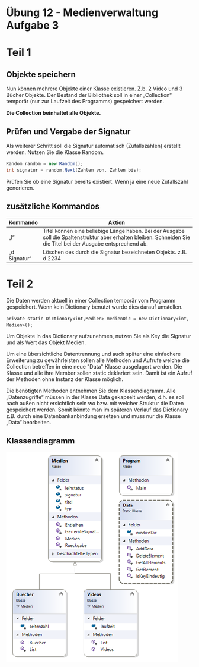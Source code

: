 # Übung 12 - Medienverwaltung Aufgabe 3

# Teil 1

## Objekte speichern
Nun können mehrere Objekte einer Klasse existieren. Z.b. 2 Video und 3 Bücher Objekte. Der Bestand der Bibliothek soll in einer „Collection“ temporär (nur zur Laufzeit des Programms) gespeichert werden.

**Die Collection beinhaltet alle Objekte.**

## Prüfen und Vergabe der Signatur

Als weiterer Schritt soll die Signatur automatisch (Zufallszahlen) erstellt werden. Nutzen Sie die Klasse Random.

```csharp
Random random = new Random();
int signatur = random.Next(Zahlen von, Zahlen bis);
```

Prüfen Sie ob eine Signatur bereits existiert. Wenn ja eine neue Zufallszahl generieren.

## zusätzliche Kommandos

|Kommando    | Aktion
-------------|----------
|„l“| Titel können eine beliebige Länge haben. Bei der Ausgabe soll die Spaltenstruktur aber erhalten bleiben. Schneiden Sie die Titel bei der Ausgabe entsprechend ab.|
|„d Signatur“| Löschen des durch die Signatur bezeichneten Objekts. z.B. d 2234|

# Teil 2

Die Daten werden aktuell in einer Collection temporär vom Programm gespeichert. Wenn kein Dictionary benutzt wurde dies darauf umstellen.

`private static Dictionary<int,Medien> medienDic = new Dictionary<int, Medien>();`

Um Objekte in das Dictionary aufzunehmen, nutzen Sie als Key die Signatur und als Wert das Objekt Medien.

Um eine übersichtliche Datentrennung und auch später eine einfachere Erweiterung zu gewährleisten sollen alle Methoden und Aufrufe welche die Collection betreffen in eine neue "Data" Klasse ausgelagert werden. Die Klasse und alle ihre Member sollen static deklariert sein. Damit ist ein Aufruf der Methoden ohne Instanz der Klasse möglich.

Die benötigten Methoden entnehmen Sie dem Klassendiagramm. Alle „Datenzugriffe“ müssen in der Klasse Data gekapselt werden, d.h. es soll nach außen nicht ersichtlich sein wo bzw. mit welcher Struktur die Daten gespeichert werden.
Somit könnte man im späteren Verlauf das Dictionary z.B. durch eine Datenbankanbindung ersetzen und muss nur die Klasse „Data“ bearbeiten.

## Klassendiagramm

![Klassendiagramm](Klassendiagramm.png)